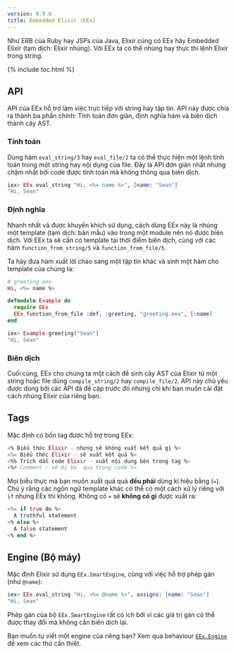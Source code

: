 ```yaml
---
version: 0.9.0
title: Embedded Elixir (EEx)
---
```


Như ERB của Ruby hay JSPs của Java, Elixir cũng có EEx hãy Embedded Elixir (tạm dịch: Elixir nhúng). Với EEx ta có thể nhúng hay thực thi lệnh Elixir trong string.

{% include toc.html %}

## API

API của EEx hỗ trợ làm việc trực tiếp với string hay tập tin. API này được chia ra thành ba phần chính: Tính toán đơn giản, định nghĩa hàm và biên dịch thành cây AST.

### Tính toán

Dùng hàm `eval_string/3` hay `eval_file/2` ta có thể thực hiện một lệnh tính toán trong một string hay nội dụng của file. Đây là API đơn giản nhất nhưng chậm nhất bởi code được tính toán mà không thông qua biên dịch.

```elixir
iex> EEx.eval_string "Hi, <%= name %>", [name: "Sean"]
"Hi, Sean"
```

### Định nghĩa

Nhanh nhất và được khuyến khích sử dụng, cách dùng EEx này là nhúng một template (tạm dịch: bản mẫu) vào trong một module nên nó được biên dịch. Với EEx ta sẽ cần có template tại thời điểm biên dịch, cùng với các hàm `function_from_string/5` và `function_from_file/5`.

Ta hãy đưa hàm xuất lời chào sang một tập tin khác và sinh một hàm cho template của chúng ta:

```elixir
# greeting.eex
Hi, <%= name %>

defmodule Example do
  require EEx
  EEx.function_from_file :def, :greeting, "greeting.eex", [:name]
end

iex> Example.greeting("Sean")
"Hi, Sean"
```

### Biên dịch

Cuối cùng, EEx cho chúng ta một cách để sinh cây AST của Elixir từ một string hoặc file dùng `compile_string/2` hay `compile_file/2`. API này chủ yếu được dùng bởi các API đã đề cập trước đó nhưng chỉ khi bạn muốn cài đặt cách nhúng Elixir của riêng bạn.

## Tags

Mặc định có bốn tag được hỗ trợ trong EEx:

```elixir
<% Biểu thức Elixir - nhưng sẽ không xuất kết quả gì %>
<%= Biểu thức Elixir - sẽ xuất kết quả %>
<%% Trích dẫn code Elixir - xuất nội dung bên trong tag %>
<%# Comment - sẽ bị bỏ qua trong code %>
```

Mọi biểu thực mà bạn muốn xuất quả quả __đều phải__ dùng kí hiệu bằng (`=`). Chú ý rằng các ngôn ngữ template khác có thể có một cách xử lý riêng với `if` nhưng EEx thì không. Không có `=` sẽ **không có gì** được xuất ra:

```elixir
<%= if true do %>
  A truthful statement
<% else %>
  A false statement
<% end %>
```

## Engine (Bộ máy)

Mặc định Elixir sử dụng `EEx.SmartEngine`, cùng với việc hỗ trợ phép gán (như `@name`):

```elixir
iex> EEx.eval_string "Hi, <%= @name %>", assigns: [name: "Sean"]
"Hi, Sean"
```

Phép gán của bộ `EEx.SmartEngine` rất có ích bởi vì các giá trị gán có thể được thay đổi mà không cần biên dịch lại.

Bạn muốn tự viết một engine của riêng bạn? Xem qua behaviour [`EEx.Engine`](https://hexdocs.pm/eex/EEx.Engine.html) để xem các thứ cần thiết.

